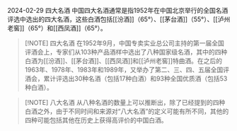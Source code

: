 2024-02-29
四大名酒
中国四大名酒通常是指1952年在中国北京举行的全国名酒评选中选出的四大名酒，这些白酒包括[[汾酒]]（65°）、[[茅台酒]]（55°）、[[泸州老窖]]（65°）和[[西凤酒]]（65°）。

> [!NOTE] 四大名酒
> 在1952年9月，中国专卖实业总公司主持的第一届全国评酒会上，专家们从103种产品酒样中选出了八种国家级名酒，其中的四种白酒为[[汾酒]]、[[茅台酒]]、[[西凤酒]]和[[泸州老窖]]特曲酒。在之后的1963年、1978年、1983年和1989年，又举办了第二、三、四、五届全国评酒会，累计评选出30种名酒（包括17种白酒）和93种全国优质酒（包括53种白酒）。
> 


> [!NOTE] 八大名酒
>从八种名酒的数量上可以推断出，除了已经提到的四种白酒之外，由于不同时间和来源对“八大名酒”的定义可能有所不同，其他的四种可能包括其他在历史上获得高评价的中国白酒。
